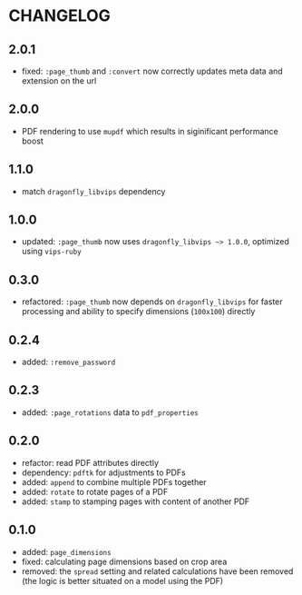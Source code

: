 # CHANGELOG

## 2.0.1

* fixed: `:page_thumb` and `:convert` now correctly updates meta data and extension on the url

## 2.0.0

* PDF rendering to use `mupdf` which results in siginificant performance boost

## 1.1.0

* match `dragonfly_libvips` dependency

## 1.0.0

* updated: `:page_thumb` now uses `dragonfly_libvips ~> 1.0.0`, optimized using `vips-ruby`

## 0.3.0

* refactored: `:page_thumb` now depends on `dragonfly_libvips` for faster processing and ability to specify dimensions (`100x100`) directly

## 0.2.4

* added: `:remove_password`

## 0.2.3

* added: `:page_rotations` data to `pdf_properties`

## 0.2.0

* refactor: read PDF attributes directly
* dependency: `pdftk` for adjustments to PDFs
* added: `append` to combine multiple PDFs together
* added: `rotate` to rotate pages of a PDF
* added: `stamp` to stamping pages with content of another PDF

## 0.1.0

* added: `page_dimensions`
* fixed: calculating page dimensions based on crop area
* removed: the `spread` setting and related calculations have been removed (the logic is better situated on a model using the PDF)

